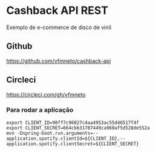 # Cashback API REST

Exemplo de e-commerce de disco de vinil

## Github

https://github.com/vfmneto/cashback-api

## Circleci

https://circleci.com/gh/vfmneto

### Para rodar a aplicação

```maven
export CLIENT_ID=90ff7c96027c4aa4953ac55d46517f4f
export CLIENT_SECRET=664cbb31787449ca960af5d528de552a
mvn -Dspring-boot.run.arguments=--application.spotify.clientId=${CLIENT_ID},--application.spotify.clientSecret=${CLIENT_SECRET}
```